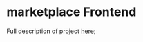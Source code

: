 # marketplace Frontend

Full description of project [here](https://github.com/jim4067/687b-backend/);
